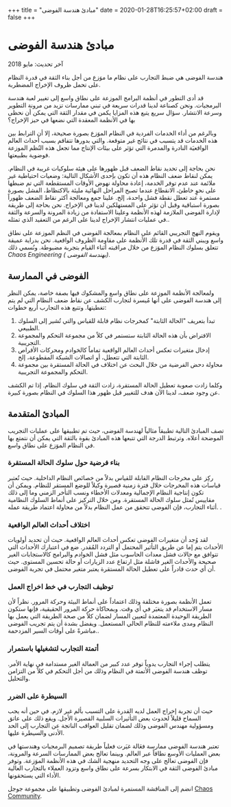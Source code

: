 +++
title = "مبادئ هندسة الفوضى"
date = 2020-01-28T16:25:57+02:00
draft = false
+++

# مبادئ هندسة الفوضى
آخر تحديث: مايو 2018

 هندسة الفوضى هي ضبط التجارب على نظام ما موَزع من أجل بناء الثقة في قدرة النظام على تحمل ظروف الإخراج المضطربة.

قد أدى التطور في أنظمة البرامج الموزعة على نطاق واسع إلى تغيير لعبة هندسة البرمجيات. ونحن كصناعة لدينا قدرات سريعة في تبني ممارسات تزيد من مرونة التطوير وسرعة الانتشار. سؤال سريع يتبع هذه المزايا يكمن في مقدار الثقة التي يمكن أن نحظى بها في الأنظمة المعقدة التي نضعها في حيز الإخراج؟

وبالرغم من أداء الخدمات الفردية في النظام الموَزع بصورة صحيحة، إلا أن الترابط بين هذه الخدمات قد يتسبب في نتائج غير متوقعة. والتي بدورها تتفاقم بسبب أحداث العالم الواقعيَة النادرة والمدمرة التي تؤثر على بيئات الإنتاج مما تجعل هذه النُظم الموزعة فوضوية بطبيعتها.

نحن بحاجة إلى تحديد نقاط الضعف قبل ظهورها على هيئة سلوكيات غريبة في النظام. يمكن لنقاط ضعف النظام هذه أن تكون بإحدى الأشكال التالية: وضعيات احتياطية غير ملائمة عند عدم توفر الخدمة، إعادة محاولة نهوض الأوقات المستقطعة التي تم ضبطها على نحوٍ خاطئ، الانقطاع عندما تصبح المراحل النهائية مليئة بالاكتظاظ، الفشل بصورة مستمرة عند تعطل نقطة فشل واحدة، إلخ. علينا جمع ومعالجة أكثر نقاط الضعف ظهوراً بصورة استباقية وقبل أن تؤثر على المستهلكين لدينا في الإخراج. نحن بحاجة إلى طريقة لإدارة الفوضى الملازمة لهذه الأنظمة وعلينا الاستفادة من زيادة المرونة والسرعة والثقة في عمليات انتشار الإخراج لدينا على الرغم من التعقيد الذي تمثله..  

ويقوم النهج التجريبي القائم على النظام بمعالجة الفوضى في النظم الموزعة على نطاق واسع ويبني الثقة في قدرة تلك الأنظمة على مقاومة الظروف الواقعية. نحن بدراية عميقة تتعلق بسلوك النظام الموَزع من خلال مراقبته أثناء القيام بتجربة مضبوطة. ونُسمي ذلك *Chaos Engineering ( بهندسة الفوضى)*.


## الفوضى في الممارسة

ولمعالجة الأنظمة الموزعة على نطاق واسع والمشكوك فيها بصفة خاصة، يمكن النظر إلى هندسة الفوضى على أنها مُيسرة لتجارب الكشف عن نقاط ضعف النظام التي لم يتم تغطيتها. وتتبع هذه التجارب أربع خطوات:

1. تبدأ بتعريف "الحالة الثابتة" كمخرجات نظام قابلة للقياس والتي تُشير إلى السلوك الطبيعي.
2. الافتراض بأن هذه الحالة الثابتة ستستمر في كلاً من مجموعة التحكم والمجموعة التجريبية.
3. إدخال متغيرات تعكس أحداث العالم الواقعية تماماً كالخوادم ومحركات الأقراص الثابتة التي تتعطل، أو اتصالات الشبكة المقطوعة، إلخ.
4. محاولة دحض الفرضية من خلال البحث عن اختلاف في الحالة المستقرة بين مجموعة التحكم والمجموعة التجريبية. 

وكلما زادت صعوبة تعطيل الحالة المستقرة، زادت الثقة في سلوك النظام. إذا تم الكشف عن وجود ضعف، لدينا الآن هدف للتغيير قبل ظهور هذا السلوك في النظام بصورة كبيرة.

## المبادئ المتقدمة

تصف المبادئ التالية تطبيقاً مثالياً لهندسة الفوضى، حيث تم تطبيقها على عمليات التجريب الموضحة أعلاه. وترتبط الدرجة التي تتبعها هذه المبادئ بقوة بالثقة التي يمكن أن نتمتع بها في النظام الموَزع على نطاق واسع.

###  بناء فرضية حول سلوك الحالة المستقرة

ركِز على مخرجات النظام القابلة للقياس بدلاً من خصائص النظام الداخلية. حيث تُعتبر قياسات هذه المخرجات خلال فترة زمنية قصيرة وكيلاً للوضع المستقر للنظام. ويمكن أن تكون إنتاجية النظام الإجمالية ومعدلات الأخطاء ونسب التأخر الزمني وما إلى ذلك مقاييس تُمثل سلوك الحالة المستقرة. ومن خلال التركيز على أنماط السلوك النظامية أثناء التجارب، فإن الفوضى تتحقق من عمل النظام بدلاً من محاولة اعتماد طريقة عمله. .

### اختلاف أحداث العالم الواقعية

لقد وُجد أن متغيرات الفوضى تعكس أحداث العالم الواقعية. حيث أن تحديد أولويات الأحداث يتم إما عن طريق التأثير المحتمل أو التردد المُقدر. ضع في اعتبارك الأحداث التي تتوافق مع حالات فشل معدات الحاسوب مثل فشل الخوادم والبرامج كالاستجابات الغير صحيحة والأحداث الغير فاشلة مثل ارتفاع عدد الزيارات أو حالة تحسين المستوى. حيث أن أي حدث قادراً على تعطيل الحالة المستقرة يعتبر متغير محتمل في تجربة الفوضى.

###  توظيف التجارب في خط اخراج العمل

تعمل الأنظمة بصورة مختلفة وذلك اعتماداً على أنماط البيئة وحركة المرور. نظراً لأن مسار الاستخدام قد يتغيَر في أي وقت. وبمحاكاة حركة المرور الحقيقية، فإنها ستكون الطريقة الوحيدة المعتمدة لتعيين المسار لضمان كلاً من صحة الطريقة التي يعمل بها النظام ومدى ملاءمته للنظام الحالي المستعمل. ويفضل بشدة أن يتم تجريب الفوضى مباشرةً على أوقات السير المزدحمة..

###  أتمتة التجارب لتشغيلها باستمرار

يتطلب إجراء التجارب يدوياً توفر عدد كبير من العمالة الغير مستدامة في نهاية الأمر. توظف هندسة الفوضى الأتمتة في النظام وذلك من أجل التحكم في كلاً من التزامن والتحليل.

### السيطرة على الضرر

حيث أن تجربة إخراج العمل لديه القدرة على التسبب بألم غير لازم. في حين أنه يجب السماح قليلاً لحدوث بعض التأثيرات السلبية القصيرة الأجل. ويقع ذلك على عاتق ومسؤولية مهندس الفوضى وذلك لضمان تقليل العواقب الناتجة عن التجارب إلى الحد الأدنى والسيطرة عليها.

تعتبر هندسة الفوضى ممارسة فعَالة غيَرت فعلياً طريقة تصميم البرمجيات وهندستها في بعض العمليات الأوسع نطاقاً عبر العالم. وبينما تعالج بعض الممارسات السرعة والمرونة، فإن الفوضى تعالج على وجه التحديد منهجية الشك في هذه الأنظمة الموَزعة. وتوفر مبادئ الفوضى الثقة في الابتكار بسرعة على نطاق واسع وتزود العملاء بالتجارب العالية الأداء التي يستحقونها.

انضم إلى المناقشة المستمرة لمبادئ الفوضى وتطبيقها على مجموعة جوجل [Chaos Community](https://groups.google.com/forum/#!forum/chaos-community).

